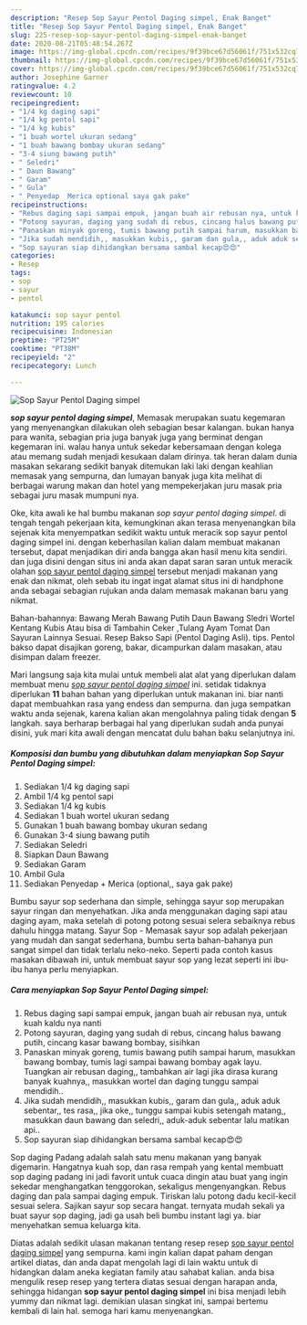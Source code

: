 ```yaml
---
description: "Resep Sop Sayur Pentol Daging simpel, Enak Banget"
title: "Resep Sop Sayur Pentol Daging simpel, Enak Banget"
slug: 225-resep-sop-sayur-pentol-daging-simpel-enak-banget
date: 2020-08-21T05:48:54.267Z
image: https://img-global.cpcdn.com/recipes/9f39bce67d56061f/751x532cq70/sop-sayur-pentol-daging-simpel-foto-resep-utama.jpg
thumbnail: https://img-global.cpcdn.com/recipes/9f39bce67d56061f/751x532cq70/sop-sayur-pentol-daging-simpel-foto-resep-utama.jpg
cover: https://img-global.cpcdn.com/recipes/9f39bce67d56061f/751x532cq70/sop-sayur-pentol-daging-simpel-foto-resep-utama.jpg
author: Josephine Garner
ratingvalue: 4.2
reviewcount: 10
recipeingredient:
- "1/4 kg daging sapi"
- "1/4 kg pentol sapi"
- "1/4 kg kubis"
- "1 buah wortel ukuran sedang"
- "1 buah bawang bombay ukuran sedang"
- "3-4 siung bawang putih"
- " Seledri"
- " Daun Bawang"
- " Garam"
- " Gula"
- " Penyedap  Merica optional saya gak pake"
recipeinstructions:
- "Rebus daging sapi sampai empuk, jangan buah air rebusan nya, untuk kuah kaldu nya nanti"
- "Potong sayuran, daging yang sudah di rebus, cincang halus bawang putih, cincang kasar bawang bombay, sisihkan"
- "Panaskan minyak goreng, tumis bawang putih sampai harum, masukkan bawang bombay, tumis lagi sampai bawang bombay agak layu. Tuangkan air rebusan daging,, tambahkan air lagi jika dirasa kurang banyak kuahnya,, masukkan wortel dan daging tunggu sampai mendidih.."
- "Jika sudah mendidih,, masukkan kubis,, garam dan gula,, aduk aduk sebentar,, tes rasa,, jika oke,, tunggu sampai kubis setengah matang,, masukkan daun bawang dan seledri,, aduk-aduk sebentar lalu matikan api.."
- "Sop sayuran siap dihidangkan bersama sambal kecap😍😍"
categories:
- Resep
tags:
- sop
- sayur
- pentol

katakunci: sop sayur pentol 
nutrition: 195 calories
recipecuisine: Indonesian
preptime: "PT25M"
cooktime: "PT38M"
recipeyield: "2"
recipecategory: Lunch

---
```



![Sop Sayur Pentol Daging simpel](https://img-global.cpcdn.com/recipes/9f39bce67d56061f/751x532cq70/sop-sayur-pentol-daging-simpel-foto-resep-utama.jpg)

<b><i>sop sayur pentol daging simpel</i></b>, Memasak merupakan suatu kegemaran yang menyenangkan dilakukan oleh sebagian besar kalangan. bukan hanya para wanita, sebagian pria juga banyak juga yang berminat dengan kegemaran ini. walau hanya untuk sekedar kebersamaan dengan kolega atau memang sudah menjadi kesukaan dalam dirinya. tak heran dalam dunia masakan sekarang sedikit banyak ditemukan laki laki dengan keahlian memasak yang sempurna, dan lumayan banyak juga kita melihat di berbagai warung makan dan hotel yang mempekerjakan juru masak pria sebagai juru masak mumpuni nya.

Oke, kita awali ke hal bumbu makanan <i>sop sayur pentol daging simpel</i>. di tengah tengah pekerjaan kita, kemungkinan akan terasa menyenangkan bila sejenak kita menyempatkan sedikit waktu untuk meracik sop sayur pentol daging simpel ini. dengan keberhasilan kalian dalam membuat makanan tersebut, dapat menjadikan diri anda bangga akan hasil menu kita sendiri. dan juga disini dengan situs ini anda akan dapat saran saran untuk meracik olahan <u>sop sayur pentol daging simpel</u> tersebut menjadi makanan yang enak dan nikmat, oleh sebab itu ingat ingat alamat situs ini di handphone anda sebagai sebagian rujukan anda dalam memasak makanan baru yang nikmat.

Bahan-bahannya: Bawang Merah Bawang Putih Daun Bawang Sledri Wortel Kentang Kubis Atau bisa di Tambahin Ceker ,Tulang Ayam Tomat Dan Sayuran Lainnya Sesuai. Resep Bakso Sapi (Pentol Daging Asli). tips. Pentol bakso dapat disajikan goreng, bakar, dicampurkan dalam masakan, atau disimpan dalam freezer.


Mari langsung saja kita mulai untuk membeli alat alat yang diperlukan dalam membuat menu <u><i>sop sayur pentol daging simpel</i></u> ini. setidak tidaknya diperlukan <b>11</b> bahan bahan yang diperlukan untuk makanan ini. biar nanti dapat membuahkan rasa yang endess dan sempurna. dan juga sempatkan waktu anda sejenak, karena kalian akan mengolahnya paling tidak dengan <b>5</b> langkah. saya berharap berbagai hal yang diperlukan sudah anda punyai disini, yuk mari kita awali dengan mencatat dulu bahan baku selanjutnya ini.

<!--inarticleads1-->

##### Komposisi dan bumbu yang dibutuhkan dalam menyiapkan Sop Sayur Pentol Daging simpel:

1. Sediakan 1/4 kg daging sapi
1. Ambil 1/4 kg pentol sapi
1. Sediakan 1/4 kg kubis
1. Sediakan 1 buah wortel ukuran sedang
1. Gunakan 1 buah bawang bombay ukuran sedang
1. Gunakan 3-4 siung bawang putih
1. Sediakan  Seledri
1. Siapkan  Daun Bawang
1. Sediakan  Garam
1. Ambil  Gula
1. Sediakan  Penyedap + Merica (optional,, saya gak pake)


Bumbu sayur sop sederhana dan simple, sehingga sayur sop merupakan sayur ringan dan menyehatkan. Jika anda menggunakan daging sapi atau daging ayam, maka setelah di potong potong sesuai selera sebaiknya rebus dahulu hingga matang. Sayur Sop - Memasak sayur sop adalah pekerjaan yang mudah dan sangat sederhana, bumbu serta bahan-bahanya pun sangat simpel dan tidak terlalu neko-neko. Seperti pada contoh kasus masakan dibawah ini, untuk membuat sayur sop yang lezat seperti ini ibu-ibu hanya perlu menyiapkan. 

<!--inarticleads2-->

##### Cara menyiapkan Sop Sayur Pentol Daging simpel:

1. Rebus daging sapi sampai empuk, jangan buah air rebusan nya, untuk kuah kaldu nya nanti
1. Potong sayuran, daging yang sudah di rebus, cincang halus bawang putih, cincang kasar bawang bombay, sisihkan
1. Panaskan minyak goreng, tumis bawang putih sampai harum, masukkan bawang bombay, tumis lagi sampai bawang bombay agak layu. Tuangkan air rebusan daging,, tambahkan air lagi jika dirasa kurang banyak kuahnya,, masukkan wortel dan daging tunggu sampai mendidih..
1. Jika sudah mendidih,, masukkan kubis,, garam dan gula,, aduk aduk sebentar,, tes rasa,, jika oke,, tunggu sampai kubis setengah matang,, masukkan daun bawang dan seledri,, aduk-aduk sebentar lalu matikan api..
1. Sop sayuran siap dihidangkan bersama sambal kecap😍😍


Sop daging Padang adalah salah satu menu makanan yang banyak digemarin. Hangatnya kuah sop, dan rasa rempah yang kental membuatt sop daging padang ini jadi favorit untuk cuaca dingin atau buat yang ingin sekedar menghangatkan tenggorokan, sekaligus mengenyangkan. Rebus daging dan pala sampai daging empuk. Tiriskan lalu potong dadu kecil-kecil sesuai selera. Sajikan sayur sop secara hangat. ternyata mudah sekali ya buat sayur sop daging, jadi ga usah beli bumbu instant lagi ya. biar menyehatkan semua keluarga kita. 

Diatas adalah sedikit ulasan makanan tentang resep resep <u>sop sayur pentol daging simpel</u> yang sempurna. kami ingin kalian dapat paham dengan artikel diatas, dan anda dapat mengolah lagi di lain waktu untuk di hidangkan dalam aneka kegiatan family atau sahabat kalian. anda bisa mengulik resep resep yang tertera diatas sesuai dengan harapan anda, sehingga hidangan <b>sop sayur pentol daging simpel</b> ini bisa menjadi lebih yummy dan nikmat lagi. demikian ulasan singkat ini, sampai bertemu kembali di lain hal. semoga hari kamu menyenangkan.

